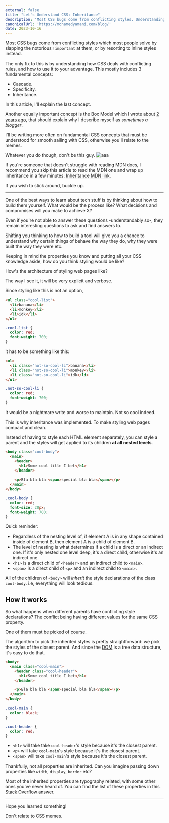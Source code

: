 ```yaml
---
external: false
title: "Let's Understand CSS: Inheritance"
description: 'Most CSS bugs come from conflicting styles. Understanding how CSS deals with them can help you avoid them. In this article, I explain one of the fundamental concepts for resolving them: inheritance.'
canonicalUrl: 'https://mohamedyamani.com/blog/'
date: 2023-10-16
---
```


Most CSS bugs come from conflicting styles which most people solve by slapping the notorious `!important` at them, or by resorting to inline styles instead.

The only fix to this is by understanding how CSS deals with conflicting rules, and how to use it to your advantage. This mostly includes 3 fundamental concepts:

- Cascade.
- Specificity.
- Inheritance.

In this article, I'll explain the last concept.

Another equally important concept is the Box Model which I wrote about [2 years ago](https://mohamedyamani.com/blog/understanding-the-box-model-in-css/), that should explain why I describe myself as _sometimes a blogger_.

I'll be writing more often on fundamental CSS concepts that must be understood for smooth sailing with CSS, otherwise you'll relate to the memes.

Whatever you do though, don't be this guy.
![aaa](https://devs.lol/uploads/2021/11/meme-dev-humor-hate-to-write-css-but-still-not-gonna-learn-54.jpg)

If you're someone that doesn't struggle with reading MDN docs, I recommend you skip this article to read the MDN one and wrap up inheritance in a few minutes: [Inheritance MDN link](https://developer.mozilla.org/en-US/docs/Web/CSS/Inheritance).

If you wish to stick around, buckle up.

---

One of the best ways to learn about tech stuff is by thinking about how to build them yourself. What would be the process like? What decisions and compromises will you make to achieve X?

Even if you're not able to answer these questions -understandably so-, they remain interesting questions to ask and find answers to.

Shifting you thinking to how to build a tool will give you a chance to understand why certain things of behave the way they do, why they were built the way they were etc.

Keeping in mind the properties you know and putting all your CSS knowledge aside, how do you think styling would be like?

How's the architecture of styling web pages like?

The way I see it, it will be very explicit and verbose.

Since styling like this is not an option,

```html
<ul class="cool-list">
  <li>banana</li>
  <li>monkey</li>
  <li>idk</li>
</ul>
```

```css
.cool-list {
  color: red;
  font-weight: 700;
}
```

it has to be something like this:

```html
<ul>
  <li class="not-so-cool-li">banana</li>
  <li class="not-so-cool-li">monkey</li>
  <li class="not-so-cool-li">idk</li>
</ul>
```

```css
.not-so-cool-li {
  color: red;
  font-weight: 700;
}
```

It would be a nightmare write and worse to maintain. Not so cool indeed.

This is why inheritance was implemented. To make styling web pages compact and clean.

Instead of having to style each HTML element separately, you can style a parent and the styles will get applied to its children **at all nested levels**.

```html
<body class="cool-body">
  <main>
    <header>
      <h1>Some cool title I bet</h1>
    </header>

    <p>Bla bla bla <span>special bla bla</span></p>
  </main>
</body>
```

```css
.cool-body {
  color: red;
  font-size: 20px;
  font-weight: 700;
}
```

Quick reminder:

- Regardless of the nesting level of, if element A is in any shape contained inside of element B, then element A is a child of element B.
- The level of nesting is what determines if a child is a direct or an indirect one. If it's only nested one level deep, it's a direct child, otherwise it's an indirect one.
- `<h1>` is a direct child of `<header>` and an indirect child to `<main>`.
- `<span>` is a direct child of `<p>` and an indirect child to `<main>`.

All of the children of `<body>` will _inherit_ the style declarations of the class `cool-body`. i.e, everything will look tedious.

## How it works

So what happens when different parents have conflicting style declarations? The conflict being having different values for the same CSS property.

One of them must be picked of course.

The algorithm to pick the inherited styles is pretty straightforward: we pick the styles of the closest parent. And since the [DOM](https://developer.mozilla.org/en-US/docs/Web/API/Document_object_model/Using_the_Document_Object_Model#what_is_a_dom_tree) is a tree data structure, it's easy to do that.

```html
<body>
  <main class="cool-main">
    <header class="cool-header">
      <h1>Some cool title I bet</h1>
    </header>

    <p>Bla bla bla <span>special bla bla</span></p>
  </main>
</body>
```

```css
.cool-main {
  color: black;
}

.cool-header {
  color: red;
}
```

- `<h1>` will take take `cool-header`'s style because it's the closest parent.
- `<p>` will take `cool-main`'s style because it's the closest parent.
- `<span>` will take `cool-main`'s style because it's the closest parent.

Thankfully, not all properties are inherited. Can you imagine passing down properties like `width`, `display`, `border` etc?

Most of the inherited properties are typography related, with some other ones you've never heard of. You can find the list of these properties in this [Stack Overflow answer](https://stackoverflow.com/a/5612360/14034906).

---

Hope you learned something!

Don't relate to CSS memes.
